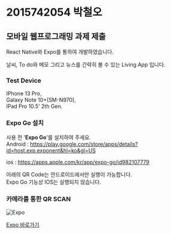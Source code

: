 # 2015742054 박철오
## 모바일 웹프로그래밍 과제 제출

React Native와 Expo를 통하여 개발하였습니다.

날씨, To do와 메모 그리고 뉴스를 간략히 볼 수 있는 Living App 입니다.

### Test Device
IPhone 13 Pro,   
Galaxy Note 10+(SM-N970),  
IPad Pro 10.5' 2th Gen.  

### Expo Go 설치
사용 전 '<b>Expo Go</b>'를 설치하여 주세요.  
Android : https://play.google.com/store/apps/details?id=host.exp.exponent&hl=ko&gl=US

ios : https://apps.apple.com/kr/app/expo-go/id982107779

아래의 QR Code는 안드로이드에서만 실행이 가능합니다.  
Expo Go 기능상 IOS는 실행되지 않습니다.  

### 카메라를 통한 QR SCAN  
![Expo](https://user-images.githubusercontent.com/51731660/143963075-187076f7-6590-4146-9ec5-d18dd2f51c4a.png)

[Expo 바로가기](https://expo.dev/@charliepark/CharlieApp)